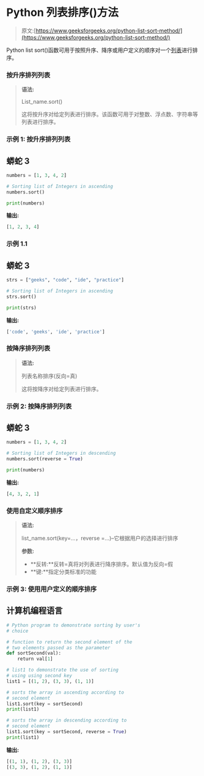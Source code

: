 # Python 列表排序()方法

> 原文:[https://www.geeksforgeeks.org/python-list-sort-method/](https://www.geeksforgeeks.org/python-list-sort-method/)

Python list sort()函数可用于按照升序、降序或用户定义的顺序对一个[列表](https://www.geeksforgeeks.org/python-list/)进行排序。

### **按升序排列列表**

> **语法:**
> 
> List_name.sort()
> 
> 这将按升序对给定列表进行排序。该函数可用于对整数、浮点数、字符串等列表进行排序。

### 示例 1: **按升序排列列表**

## 蟒蛇 3

```py
numbers = [1, 3, 4, 2]

# Sorting list of Integers in ascending
numbers.sort()

print(numbers)
```

**输出:**

```py
[1, 2, 3, 4]
```

### 示例 1.1

## 蟒蛇 3

```py
strs = ["geeks", "code", "ide", "practice"]

# Sorting list of Integers in ascending
strs.sort()

print(strs)
```

**输出:**

```py
['code', 'geeks', 'ide', 'practice']
```

### **按降序排列列表**

> **语法:**
> 
> 列表名称排序(反向=真)
> 
> 这将按降序对给定列表进行排序。

### 示例 2: **按降序排列列表**

## 蟒蛇 3

```py
numbers = [1, 3, 4, 2]

# Sorting list of Integers in descending
numbers.sort(reverse = True)

print(numbers)
```

**输出:**

```py
[4, 3, 2, 1]
```

### **使用自定义顺序排序**

> **语法:**
> 
> list_name.sort(key=…，reverse =…)–它根据用户的选择进行排序
> 
> **参数:**
> 
> *   **反转:**反转=真将对列表进行降序排序。默认值为反向=假
> *   **键:**指定分类标准的功能

### 示例 3: **使用用户定义的顺序排序**

## 计算机编程语言

```py
# Python program to demonstrate sorting by user's
# choice

# function to return the second element of the
# two elements passed as the parameter
def sortSecond(val):
    return val[1] 

# list1 to demonstrate the use of sorting 
# using using second key 
list1 = [(1, 2), (3, 3), (1, 1)]

# sorts the array in ascending according to 
# second element
list1.sort(key = sortSecond) 
print(list1)

# sorts the array in descending according to
# second element
list1.sort(key = sortSecond, reverse = True)
print(list1)
```

**输出:**

```py
[(1, 1), (1, 2), (3, 3)]
[(3, 3), (1, 2), (1, 1)]
```